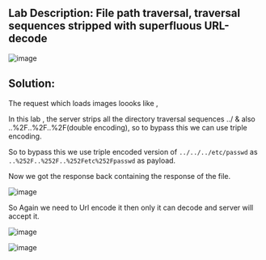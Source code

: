 ## Lab Description: File path traversal, traversal sequences stripped with superfluous URL-decode

![image](https://github.com/jayshah17/PortSwiggerLabs/assets/76842630/2929670e-a2d6-434e-8c49-dd81de93680f)

## Solution: 

The request which loads images loooks like ,


In this lab , the server strips all the directory traversal sequences ../ & also ..%2F..%2F..%2F(double encoding), so to bypass this we can use triple encoding.

So to bypass this we use triple encoded version of `../../../etc/passwd` as `..%252F..%252F..%252Fetc%252Fpasswd` as payload.

Now we got the response back containing the response of the file.

![image](https://github.com/jayshah17/PortSwiggerLabs/assets/76842630/144ba7fd-2fc8-45b4-a9cc-3b592146ca77)

So Again we need to Url encode it then only it can decode and server will accept it.

![image](https://github.com/jayshah17/PortSwiggerLabs/assets/76842630/6e223ca0-45dd-48f5-a525-b104ff44f912)

![image](https://github.com/jayshah17/PortSwiggerLabs/assets/76842630/aaa687c4-199e-4d9e-b268-da7b5552e83c)



